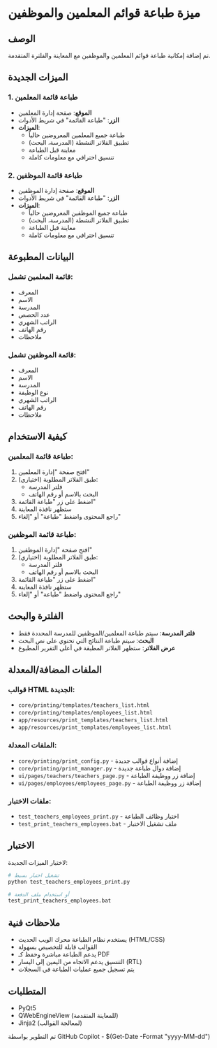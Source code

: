 # ميزة طباعة قوائم المعلمين والموظفين

## الوصف
تم إضافة إمكانية طباعة قوائم المعلمين والموظفين مع المعاينة والفلترة المتقدمة.

## الميزات الجديدة

### 1. طباعة قائمة المعلمين
- **الموقع**: صفحة إدارة المعلمين
- **الزر**: "طباعة القائمة" في شريط الأدوات
- **الميزات**:
  - طباعة جميع المعلمين المعروضين حالياً
  - تطبيق الفلاتر النشطة (المدرسة، البحث)
  - معاينة قبل الطباعة
  - تنسيق احترافي مع معلومات كاملة

### 2. طباعة قائمة الموظفين
- **الموقع**: صفحة إدارة الموظفين
- **الزر**: "طباعة القائمة" في شريط الأدوات
- **الميزات**:
  - طباعة جميع الموظفين المعروضين حالياً
  - تطبيق الفلاتر النشطة (المدرسة، البحث)
  - معاينة قبل الطباعة
  - تنسيق احترافي مع معلومات كاملة

## البيانات المطبوعة

### قائمة المعلمين تشمل:
- المعرف
- الاسم
- المدرسة
- عدد الحصص
- الراتب الشهري
- رقم الهاتف
- ملاحظات

### قائمة الموظفين تشمل:
- المعرف
- الاسم
- المدرسة
- نوع الوظيفة
- الراتب الشهري
- رقم الهاتف
- ملاحظات

## كيفية الاستخدام

### طباعة قائمة المعلمين:
1. افتح صفحة "إدارة المعلمين"
2. طبق الفلاتر المطلوبة (اختياري):
   - فلتر المدرسة
   - البحث بالاسم أو رقم الهاتف
3. اضغط على زر "طباعة القائمة"
4. ستظهر نافذة المعاينة
5. راجع المحتوى واضغط "طباعة" أو "إلغاء"

### طباعة قائمة الموظفين:
1. افتح صفحة "إدارة الموظفين"
2. طبق الفلاتر المطلوبة (اختياري):
   - فلتر المدرسة
   - البحث بالاسم أو رقم الهاتف
3. اضغط على زر "طباعة القائمة"
4. ستظهر نافذة المعاينة
5. راجع المحتوى واضغط "طباعة" أو "إلغاء"

## الفلترة والبحث
- **فلتر المدرسة**: سيتم طباعة المعلمين/الموظفين للمدرسة المحددة فقط
- **البحث**: سيتم طباعة النتائج التي تحتوي على نص البحث
- **عرض الفلاتر**: ستظهر الفلاتر المطبقة في أعلى التقرير المطبوع

## الملفات المضافة/المعدلة

### قوالب HTML الجديدة:
- `core/printing/templates/teachers_list.html`
- `core/printing/templates/employees_list.html`
- `app/resources/print_templates/teachers_list.html`
- `app/resources/print_templates/employees_list.html`

### الملفات المعدلة:
- `core/printing/print_config.py` - إضافة أنواع قوالب جديدة
- `core/printing/print_manager.py` - إضافة دوال طباعة جديدة
- `ui/pages/teachers/teachers_page.py` - إضافة زر ووظيفة الطباعة
- `ui/pages/employees/employees_page.py` - إضافة زر ووظيفة الطباعة

### ملفات الاختبار:
- `test_teachers_employees_print.py` - اختبار وظائف الطباعة
- `test_print_teachers_employees.bat` - ملف تشغيل الاختبار

## الاختبار
لاختبار الميزات الجديدة:
```bash
# تشغيل اختبار بسيط
python test_teachers_employees_print.py

# أو استخدام ملف الدفعة
test_print_teachers_employees.bat
```

## ملاحظات فنية
- يستخدم نظام الطباعة محرك الويب الحديث (HTML/CSS)
- القوالب قابلة للتخصيص بسهولة
- يدعم الطباعة مباشرة وحفظ كـ PDF
- التنسيق يدعم الاتجاه من اليمين إلى اليسار (RTL)
- يتم تسجيل جميع عمليات الطباعة في السجلات

## المتطلبات
- PyQt5
- QWebEngineView (للمعاينة المتقدمة)
- Jinja2 (لمعالجة القوالب)

تم التطوير بواسطة GitHub Copilot - $(Get-Date -Format "yyyy-MM-dd")
